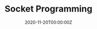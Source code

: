---
title: Socket Programming
summary: Socket programming is a way of connecting two nodes on a network to communicate with each other. One socket(node) listens on a particular port at an IP, while other socket reaches out to the other to form a connection. Server forms the listener socket while client reaches out to the server.
tags:
- rest
date: "2020-11-20T00:00:00Z"

# Optional external URL for project (replaces project detail page).
external_link: "https://github.com/prakharrathi25/data-storyteller"

url_code: "https://github.com/prakharrathi25/data-storyteller"
url_pdf: ""
url_slides: "https://drive.google.com/file/d/1vlmXN_wNQdf6Y_hpVKV2QD1ub80izIiK/view?usp=sharing"
url_video: "https://drive.google.com/file/d/1C-WMgJ6tLfVMAz4mS-OQF9-9-0GhgSWJ/view?usp=sharing"

# Slides (optional).
#   Associate this project with Markdown slides.
#   Simply enter your slide deck's filename without extension.
#   E.g. `slides = "example-slides"` references `content/slides/example-slides.md`.
#   Otherwise, set `slides = ""`.
slides: ""
---
